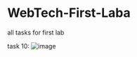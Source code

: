 # WebTech-First-Laba
all tasks for first lab

task 10:
![image](https://user-images.githubusercontent.com/90965456/190871379-68c492d1-6f49-4ee8-ac4d-9d6936c8951a.png)
